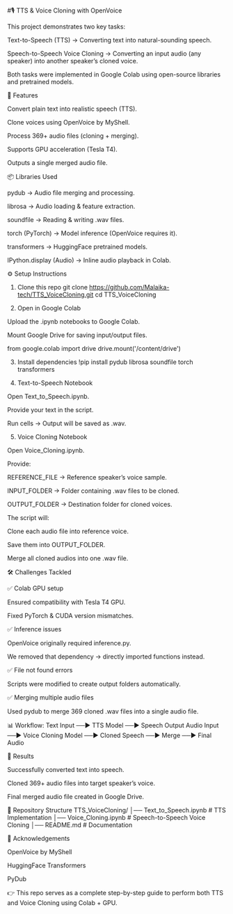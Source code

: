 #🎙️ TTS & Voice Cloning with OpenVoice

This project demonstrates two key tasks:

Text-to-Speech (TTS) → Converting text into natural-sounding speech.

Speech-to-Speech Voice Cloning → Converting an input audio (any speaker) into another speaker’s cloned voice.

Both tasks were implemented in Google Colab using open-source libraries and pretrained models.

🚀 Features

Convert plain text into realistic speech (TTS).

Clone voices using OpenVoice by MyShell.

Process 369+ audio files (cloning + merging).

Supports GPU acceleration (Tesla T4).

Outputs a single merged audio file.

📦 Libraries Used

pydub → Audio file merging and processing.

librosa → Audio loading & feature extraction.

soundfile → Reading & writing .wav files.

torch (PyTorch) → Model inference (OpenVoice requires it).

transformers → HuggingFace pretrained models.

IPython.display (Audio) → Inline audio playback in Colab.

⚙️ Setup Instructions
1. Clone this repo
git clone https://github.com/Malaika-tech/TTS_VoiceCloning.git
cd TTS_VoiceCloning

2. Open in Google Colab

Upload the .ipynb notebooks to Google Colab.

Mount Google Drive for saving input/output files.

from google.colab import drive
drive.mount('/content/drive')

3. Install dependencies
!pip install pydub librosa soundfile torch transformers

4. Text-to-Speech Notebook

Open Text_to_Speech.ipynb.

Provide your text in the script.

Run cells → Output will be saved as .wav.

5. Voice Cloning Notebook

Open Voice_Cloning.ipynb.

Provide:

REFERENCE_FILE → Reference speaker’s voice sample.

INPUT_FOLDER → Folder containing .wav files to be cloned.

OUTPUT_FOLDER → Destination folder for cloned voices.

The script will:

Clone each audio file into reference voice.

Save them into OUTPUT_FOLDER.

Merge all cloned audios into one .wav file.

🛠️ Challenges Tackled

✅ Colab GPU setup

Ensured compatibility with Tesla T4 GPU.

Fixed PyTorch & CUDA version mismatches.

✅ Inference issues

OpenVoice originally required inference.py.

We removed that dependency → directly imported functions instead.

✅ File not found errors

Scripts were modified to create output folders automatically.

✅ Merging multiple audio files

Used pydub to merge 369 cloned .wav files into a single audio file.

📊 Workflow:
Text Input  ──► TTS Model ──► Speech Output
Audio Input ──► Voice Cloning Model ──► Cloned Speech ──► Merge ──► Final Audio

🎯 Results

Successfully converted text into speech.

Cloned 369+ audio files into target speaker’s voice.

Final merged audio file created in Google Drive.

📌 Repository Structure
TTS_VoiceCloning/
│── Text_to_Speech.ipynb    # TTS Implementation
│── Voice_Cloning.ipynb     # Speech-to-Speech Voice Cloning
│── README.md               # Documentation

🙌 Acknowledgements

OpenVoice by MyShell

HuggingFace Transformers

PyDub

👉 This repo serves as a complete step-by-step guide to perform both TTS and Voice Cloning using Colab + GPU.
